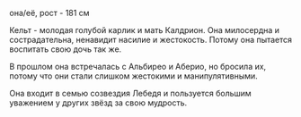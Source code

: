она/её, рост - 181 см

Кельт - молодая голубой карлик и мать Калдрион. Она милосердна и сострадательна, ненавидит насилие и жестокость. Потому она пытается воспитать свою дочь так же.

В прошлом она встречалась с Альбирео и Аберио, но бросила их, потому что они стали слишком жестокими и манипулятивными.

Она входит в семью созвездия Лебедя и пользуется большим уважением у других звёзд за свою мудрость.